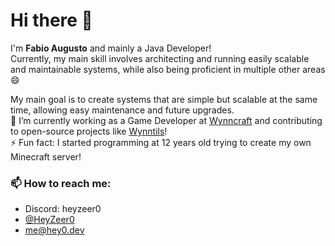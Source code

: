 # Hi there 👋

I'm **Fabio Augusto** and mainly a Java Developer!<br>
Currently, my main skill involves architecting and running easily scalable and maintainable systems, while also being proficient in multiple other areas 😄

My main goal is to create systems that are simple but scalable at the same time, allowing easy maintenance and future upgrades.<br>
🔭 I’m currently working as a Game Developer at [Wynncraft](https://wynncraft.com/) and contributing to open-source projects like [Wynntils](https://github.com/Wynntils)!<br>
⚡ Fun fact: I started programming at 12 years old trying to create my own Minecraft server!

### 📫 How to reach me:
  - Discord: heyzeer0
  - [@HeyZeer0](https://twitter.com/HeyZeer0)
  - me@hey0.dev
